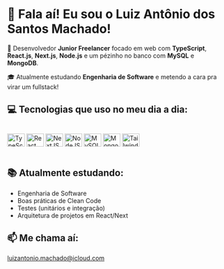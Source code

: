 # 👋 Fala aí! Eu sou o Luiz Antônio dos Santos Machado!

🚀 Desenvolvedor **Junior Freelancer** focado em web com **TypeScript**, **React.js**, **Next.js**, **Node.js** e um pézinho no banco com **MySQL** e **MongoDB**.

🎓 Atualmente estudando **Engenharia de Software** e metendo a cara pra virar um fullstack!

## 💻 Tecnologias que uso no meu dia a dia:

<div style="display: inline_block"><br>
  <img align="center" alt="TypeScript" height="30" width="40" src="https://cdn.jsdelivr.net/gh/devicons/devicon/icons/typescript/typescript-original.svg" />
  <img align="center" alt="React" height="30" width="40" src="https://cdn.jsdelivr.net/gh/devicons/devicon/icons/react/react-original.svg" />
  <img align="center" alt="NextJS" height="30" width="40" src="https://cdn.jsdelivr.net/gh/devicons/devicon/icons/nextjs/nextjs-original.svg" />
  <img align="center" alt="NodeJS" height="30" width="40" src="https://cdn.jsdelivr.net/gh/devicons/devicon/icons/nodejs/nodejs-original.svg" />
  <img align="center" alt="MySQL" height="30" width="40" src="https://cdn.jsdelivr.net/gh/devicons/devicon/icons/mysql/mysql-original-wordmark.svg" />
  <img align="center" alt="MongoDB" height="30" width="40" src="https://cdn.jsdelivr.net/gh/devicons/devicon/icons/mongodb/mongodb-original.svg" />
  <img align="center" alt="TailwindCSS" height="30" width="40" src="https://cdn.jsdelivr.net/gh/devicons/devicon@latest/icons/tailwindcss/tailwindcss-original-wordmark.svg" />
</div>

<br>

## 📚 Atualmente estudando:
- Engenharia de Software
- Boas práticas de Clean Code
- Testes (unitários e integração)
- Arquitetura de projetos em React/Next

## 📫 Me chama aí:
luizantonio.machado@icloud.com
